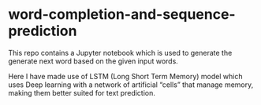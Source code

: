 # word-completion-and-sequence-prediction

This repo contains a Jupyter notebook which is used to generate the generate next word based on the given input words.

Here I have made use of LSTM (Long Short Term Memory) model which uses Deep learning with a network of artificial “cells” that manage memory, making them better suited for text prediction.
